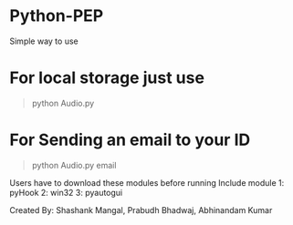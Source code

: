 # Python-PEP

Simple way to use

# For local storage just use
> python Audio.py


# For Sending an email to your ID
> python Audio.py email

Users have to download these modules before running
Include module
1: pyHook
2: win32
3: pyautogui

Created By: Shashank Mangal, Prabudh Bhadwaj, Abhinandam Kumar
